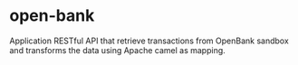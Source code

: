# open-bank
Application RESTful API that retrieve transactions from OpenBank sandbox and transforms the data using Apache camel as mapping.
